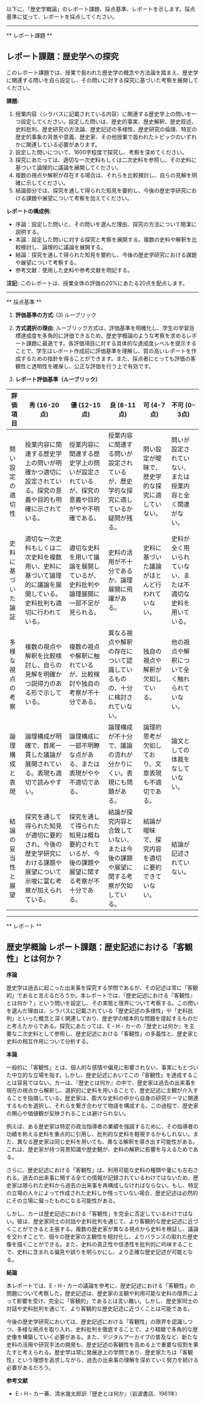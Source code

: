 以下に、「歴史学概論」のレポート課題、採点基準、レポートを示します。採点基準に従って、レポートを採点してください。

---------------------------------------
** レポート課題 **

## レポート課題：歴史学への探究

このレポート課題では、授業で扱われた歴史学の概念や方法論を踏まえ、歴史学に関連する問いを自ら設定し、その問いに対する探究に基づいた考察を展開してください。

**課題:**

1. 授業内容（シラバスに記載されている内容）に関連する歴史学上の問いを一つ設定してください。設定した問いは、歴史的事実、歴史解釈、歴史叙述、史料批判、歴史研究の方法論、歴史記述の多様性、歴史研究の倫理、特定の歴史的事象の背景や意義、歴史家、その他授業で扱われたトピックのいずれかに関連している必要があります。
2. 設定した問いについて、1600字程度で探究し、考察を深めてください。
3. 探究にあたっては、適切な一次史料もしくは二次史料を参照し、その史料に基づいて論理的に議論を展開してください。
4. 複数の視点や解釈が存在する場合は、それらを比較検討し、自らの見解を明確に示してください。
5. 結論部分では、探究を通して得られた知見を要約し、今後の歴史学研究における課題や展望について考察を加えてください。


**レポートの構成例:**

* 序論：設定した問いと、その問いを選んだ理由、探究の方法について簡潔に説明する。
* 本論：設定した問いに対する探究と考察を展開する。複数の史料や解釈を比較検討し、論理的に議論を展開する。
* 結論：探究を通して得られた知見を要約し、今後の歴史学研究における課題や展望について考察する。
* 参考文献：使用した史料や参考文献を明記する。


**注記:** このレポートは、授業全体の評価の20%にあたる20点を配点します。


---------------------------------------
** 採点基準 **

1. **評価基準の方式**: (3) ルーブリック

2. **方式選択の理由**: ルーブリック方式は、評価基準を明確化し、学生の学習目標達成度を多角的に評価できるため、歴史学概論のような考察を求めるレポート課題に最適です。各評価項目に対する具体的な達成度レベルを提示することで、学生はレポート作成前に評価基準を理解し、質の高いレポートを作成するための指針を得ることができます。また、採点者にとっても評価の客観性と透明性を確保し、公正な評価を行う上で有効です。

3. **レポート評価基準（ルーブリック）**

| 評価項目 | 秀 (16-20点) | 優 (12-15点) | 良 (8-11点) | 可 (4-7点) | 不可 (0-3点) |
|---|---|---|---|---|---|
| 問い設定の適切性 | 授業内容に関連する歴史学上の問いが明確かつ適切に設定されている。探究の意義や目的も明確に示されている。 | 授業内容に関連する歴史学上の問いが設定されているが、探究の意義や目的がやや不明確である。 | 授業内容に関連する問いが設定されているが、歴史学的な探究に適しているか疑問が残る。 | 問い設定が曖昧で、歴史学的な探究に適していない。 | 問いが設定されていない、または授業内容と全く関連がない。 |
| 史料に基づいた論証 | 適切な一次史料もしくは二次史料を複数用い、史料に基づいて論理的に議論を展開している。史料批判も適切に行われている。 | 適切な史料を用いて議論を展開しているが、史料批判や論理展開に一部不足が見られる。 | 史料の活用が不十分であるか、論理展開に飛躍がある。 | 史料に基づいた議論がほとんど行われていない。 | 史料が全く用いられていない、または不適切な史料を用いている。 |
| 多様な視点の考察 | 複数の視点や解釈を比較検討し、自らの見解を明確かつ説得力のある形で示している。 | 複数の視点や解釈に触れているが、比較検討や独自の考察が不十分である。 | 異なる視点や解釈の存在について認識しているものの、十分に検討されていない。 | 独自の視点や解釈が欠如している。 | 他の視点や解釈について全く触れられていない。 |
| 論理構成と表現 | 論理構成が明確で、首尾一貫した議論が展開されている。表現も適切で読みやすい。 | 論理構成に一部不明瞭な点がある、または表現がやや不適切である。 | 論理構成が不十分で、議論の流れが分かりにくい。表現にも問題がある。 | 論理的思考が欠如しており、文章表現も不適切である。 | 論文としての体裁をなしていない。 |
| 結論の妥当性と展望 | 探究を通して得られた知見が適切に要約され、今後の歴史学研究における課題や展望について示唆に富む考察が加えられている。 | 探究を通して得られた知見は概ね要約されているが、今後の課題や展望に関する考察が不十分である。 | 結論が探究内容と合致していない、または今後の課題や展望に関する考察が欠如している。 | 結論が曖昧で、探究内容を適切に要約できていない。 | 結論が記述されていない。 |


---------------------------------------
** レポート **
## 歴史学概論 レポート課題：歴史記述における「客観性」とは何か？

**序論**

歴史学は過去に起こった出来事を探究する学問であるが、その記述は常に「客観的」であると言えるだろうか。本レポートでは、「歴史記述における『客観性』とは何か？」という問いを設定し、その実態と限界について考察する。この問いを選んだ理由は、シラバスに記載されている「歴史記述の多様性」や「史料批判」といった概念と深く関連しており、歴史学の根本的な問題を提起するものだと考えたからである。探究にあたっては、E・H・カーの『歴史とは何か』を主要な二次史料として参照し、歴史記述における「客観性」の多義性と、歴史家と史料の相互作用について分析する。

**本論**

一般的に「客観性」とは、個人的な感情や偏見に影響されない、事実にもとづいた中立的な立場を指す。しかし、歴史記述においてこの「客観性」を達成することは容易ではない。カーは、『歴史とは何か』の中で、歴史家は過去の出来事を現在の視点から解釈し、選択的に史料を用いることで、歴史記述に主観が介入することを指摘している。歴史家は、膨大な史料の中から自身の研究テーマに関連するものを選択し、それらを繋ぎ合わせて物語を構成する。この過程で、歴史家の関心や価値観が反映されることは避けられない。

例えば、ある歴史家は特定の政治指導者の業績を強調するために、その指導者の功績を称える史料を重点的に引用し、批判的な史料を軽視するかもしれない。また、異なる歴史家は同じ史料を用いても、異なる解釈を導き出す可能性がある。これは、歴史家が持つ背景知識や歴史観が、史料の解釈に影響を与えるためである。

さらに、歴史記述における「客観性」は、利用可能な史料の種類や量にも左右される。過去の出来事に関する全ての情報が記録されているわけではないため、歴史家は限られた史料から過去の出来事を再構成しなければならない。もし、特定の立場の人々によって作成された史料しか残っていない場合、歴史記述は必然的にその立場に偏ったものになる可能性がある。

しかし、カーは歴史記述における「客観性」を完全に否定しているわけではない。彼は、歴史家同士の対話や史料批判を通じて、より客観的な歴史記述に近づくことができると主張する。複数の歴史家が異なる視点から史料を検証し、議論を交わすことで、個々の歴史家の主観性を相対化し、よりバランスの取れた歴史像を描くことができる。また、史料の真正性や信憑性を批判的に吟味することで、史料に含まれる偏見や誤りを明らかにし、より正確な歴史記述が可能となる。

**結論**

本レポートでは、E・H・カーの議論を参考に、歴史記述における「客観性」の問題について考察した。歴史記述は、歴史家の主観や利用可能な史料の限界によって影響を受け、完全に「客観的」であるとは言い難い。しかし、歴史家同士の対話や史料批判を通じて、より客観的な歴史記述に近づくことは可能である。

今後の歴史学研究においては、歴史記述における「客観性」の限界を認識しつつ、多様な視点を取り入れ、史料批判を徹底することで、より精緻で多角的な歴史像を構築していく必要がある。また、デジタルアーカイブの普及など、新たな史料の活用や研究手法の開発も、歴史記述の客観性を高める上で重要な役割を果たすと考えられる。歴史学は常に発展途上の学問であり、歴史家たちは「客観性」という理想を追求しながら、過去の出来事の理解を深めていく努力を続ける必要があるだろう。


**参考文献**

* E・H・カー著、清水幾太郎訳『歴史とは何か』（岩波書店、1961年）


